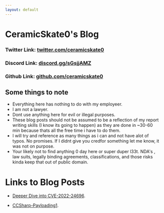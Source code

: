 ```yaml
---
layout: default
---
```

# CeramicSkate0's Blog

### Twitter Link: [twitter.com/ceramicskate0](https://twitter.com/ceramicskate0)
### Discord Link: [discord.gg/sGsjjAMZ](https://discord.gg/sGsjjAMZ)
### Github Link: [github.com/ceramicskate0](https://github.com/ceramicskate0)

## Some things to note
  - Everything here has nothing to do with my employeer.
  - I am not a lawyer.
  - Dont use anything here for evil or illegal purposes. 
  - These blog posts should not be assumed to be a reflection of my report writing skills (I know its going to happen) as they are done in ~30-60 min because thats all the free time i have to do them.
  - I will try and reference as many things as i can and not have alot of typos. No promises. If I didnt give you credfor something let me know, it was not on purpose.
  - Your likely not to find anything 0 day here or super duper l33t. NDA's , law suits, legally binding agreements, classifications, and those risks kinda keep that out of public domain.

# Links to Blog Posts

- [Deeper Dive into CVE-2022-24696](./CVE-2022-24696.html).

- [CCSharp-Payloading1](./CCSharp-Payloading1.html).
